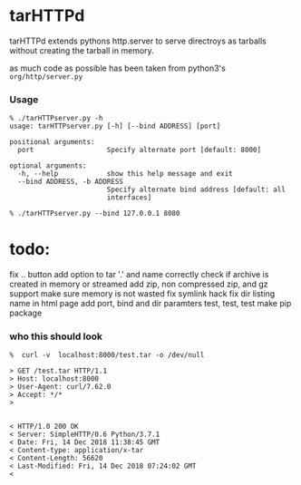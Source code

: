 # tarHTTPd
tarHTTPd extends pythons http.server to serve directroys as tarballs without creating the tarball in memory.

as much code as possible has been taken from python3's `org/http/server.py`

### Usage
```
% ./tarHTTPserver.py -h
usage: tarHTTPserver.py [-h] [--bind ADDRESS] [port]

positional arguments:
  port                  Specify alternate port [default: 8000]

optional arguments:
  -h, --help            show this help message and exit
  --bind ADDRESS, -b ADDRESS
                        Specify alternate bind address [default: all
                        interfaces]
```

```
% ./tarHTTPserver.py --bind 127.0.0.1 8080
```


# todo:
fix .. button
add option to tar '.' and name correctly
check if archive is created in memory or streamed
add zip, non compressed zip, and gz support
make sure memory is not wasted
fix symlink hack
fix dir listing name in html page
add port, bind and dir paramters
test, test, test
make pip package

### who this should look
```
%  curl -v  localhost:8000/test.tar -o /dev/null  

> GET /test.tar HTTP/1.1
> Host: localhost:8000
> User-Agent: curl/7.62.0
> Accept: */*
> 


< HTTP/1.0 200 OK
< Server: SimpleHTTP/0.6 Python/3.7.1
< Date: Fri, 14 Dec 2018 11:38:45 GMT
< Content-type: application/x-tar
< Content-Length: 56620
< Last-Modified: Fri, 14 Dec 2018 07:24:02 GMT
< 

```

